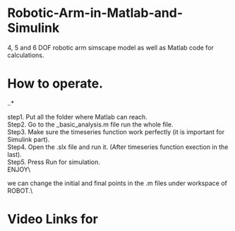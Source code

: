 # Robotic-Arm-in-Matlab-and-Simulink
4, 5 and 6 DOF robotic arm simscape model as well as Matlab code for calculations.
# How to operate.

..*

step1. Put all the folder where Matlab can reach.\
Step2. Go to the <name>_basic_analysis.m file run the whole file.\
Step3. Make sure the timeseries function work perfectly (it is important for Simulink part).\
Step4. Open the .slx file and run it. (After timeseries function exection in the last).\
Step5. Press Run for simulation.\
ENJOY\

we can change the initial and final points in the .m files under workspace of ROBOT.\

# Video Links for 